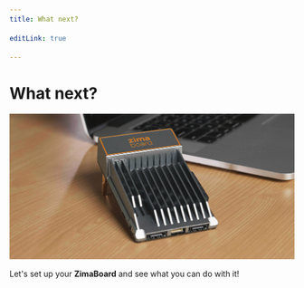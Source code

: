 ```yaml
---
title: What next?

editLink: true

---
```


# What next?

![ZimaBoard](/images/ZimaBoard/g4.jpeg)

Let's set up your **ZimaBoard** and see what you can do with it!